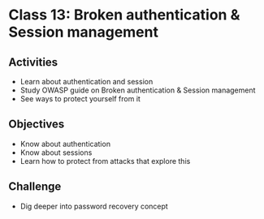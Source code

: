 
# Class 13: Broken authentication & Session management

## Activities
  - Learn about authentication and session
  - Study OWASP guide on Broken authentication & Session management
  - See ways to protect yourself from it

## Objectives
  - Know about authentication
  - Know about sessions
  - Learn how to protect from attacks that explore this

## Challenge
  - Dig deeper into password recovery concept

